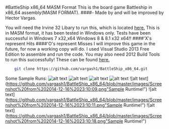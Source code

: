 #BattleShip x86_64 MASM Format
This is the board game Battleship in x86_64 assembly(MASM FORMAT).
####- Made by and will be improved by Hector Vargas.

You will need the Irvine 32 Libary to run this, which is located [here.](http://www.kipirvine.com/asm/examples/)
This is in MASM format, it has been tested in Windows only. Tests have been successful in Windows 7 x32,x64 Windows 8 & 8.1 x32 x64!!
####'X's represent Hits
####'O's represent Misses
I will improve this game in the future, for now a working copy will do.
I used Visual Studio 2013 Free Edition to assemble and run the code.
You may also need 2012 Build Tools to run this successfully! These can be found [here.](http://www.microsoft.com/en-us/download/details.aspx?id=38807)

```bash
	git clone https://github.com/vargash1/BattleShip_x86_64.git
```

Some Sample Runs:
![alt text](https://github.com/vargash1/BattleShip_x86_64/blob/master/images/Screenshot%20from%202014-12-16%2023:09:26.png "Sample Run n")
![alt text](https://github.com/vargash1/BattleShip_x86_64/blob/master/images/Screenshot%20from%202014-12-16%2023:09:35.png "Sample Run n")
![alt text](https://github.com/vargash1/BattleShip_x86_64/blob/master/images/Screenshot%20from%202014-12-16%2023:09:57.png "Sample Run n")
![alt text](https://github.com/vargash1/BattleShip_x86_64/blob/master/images/Screenshot%20from%202014-12-16%2023:10:06.png "Sample Run n")
![alt text](https://github.com/vargash1/BattleShip_x86_64/blob/master/images/Screenshot%20from%202014-12-16%2023:10:09.png"Sample Runtime!")
![alt text](https://github.com/vargash1/BattleShip_x86_64/blob/master/images/Screenshot%20from%202014-12-16%2023:10:11.png"Sample Runtime!")
![alt text](https://github.com/vargash1/BattleShip_x86_64/blob/master/images/Screenshot%20from%202014-12-16%2023:10:18.png"Sample Runtime!")
